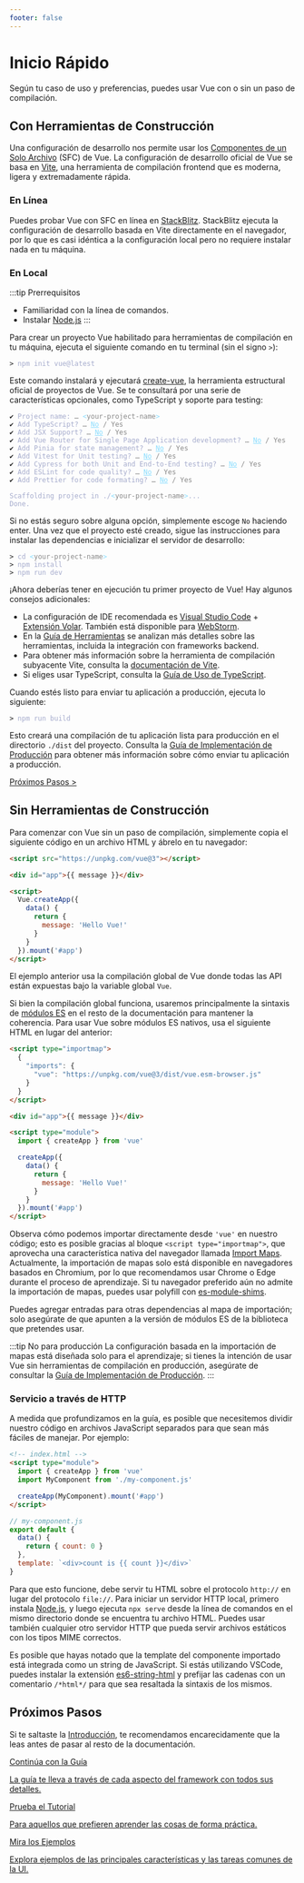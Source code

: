 ```yaml
---
footer: false
---
```


# Inicio Rápido

Según tu caso de uso y preferencias, puedes usar Vue con o sin un paso de compilación.

## Con Herramientas de Construcción

Una configuración de desarrollo nos permite usar los [Componentes de un Solo Archivo](/guide/scaling-up/sfc) (SFC) de Vue. La configuración de desarrollo oficial de Vue se basa en [Vite](https://vitejs.dev), una herramienta de compilación frontend que es moderna, ligera y extremadamente rápida.

### En Línea

Puedes probar Vue con SFC en línea en [StackBlitz](https://vite.new/vue). StackBlitz ejecuta la configuración de desarrollo basada en Vite directamente en el navegador, por lo que es casi idéntica a la configuración local pero no requiere instalar nada en tu máquina.

### En Local

:::tip Prerrequisitos

- Familiaridad con la línea de comandos.
- Instalar [Node.js](https://nodejs.org/)
  :::

Para crear un proyecto Vue habilitado para herramientas de compilación en tu máquina, ejecuta el siguiente comando en tu terminal (sin el signo `>`):

<div class="language-sh"><pre><code><span class="line"><span style="color:var(--vt-c-green);">&gt;</span> <span style="color:#A6ACCD;">npm init vue@latest</span></span></code></pre></div>

Este comando instalará y ejecutará [create-vue](https://github.com/vuejs/create-vue), la herramienta estructural oficial de proyectos de Vue. Se te consultará por una serie de características opcionales, como TypeScript y soporte para testing:

<div class="language-sh"><pre><code><span style="color:var(--vt-c-green);">✔</span> <span style="color:#A6ACCD;">Project name: <span style="color:#888;">… <span style="color:#89DDFF;">&lt;</span><span style="color:#888;">your-project-name</span><span style="color:#89DDFF;">&gt;</span></span></span>
<span style="color:var(--vt-c-green);">✔</span> <span style="color:#A6ACCD;">Add TypeScript? <span style="color:#888;">… <span style="color:#89DDFF;text-decoration:underline">No</span> / Yes</span></span>
<span style="color:var(--vt-c-green);">✔</span> <span style="color:#A6ACCD;">Add JSX Support? <span style="color:#888;">… <span style="color:#89DDFF;text-decoration:underline">No</span> / Yes</span></span>
<span style="color:var(--vt-c-green);">✔</span> <span style="color:#A6ACCD;">Add Vue Router for Single Page Application development? <span style="color:#888;">… <span style="color:#89DDFF;text-decoration:underline">No</span> / Yes</span></span>
<span style="color:var(--vt-c-green);">✔</span> <span style="color:#A6ACCD;">Add Pinia for state management? <span style="color:#888;">… <span style="color:#89DDFF;text-decoration:underline">No</span> / Yes</span></span>
<span style="color:var(--vt-c-green);">✔</span> <span style="color:#A6ACCD;">Add Vitest for Unit testing? <span style="color:#888;">… <span style="color:#89DDFF;text-decoration:underline">No</span> / Yes</span></span>
<span style="color:var(--vt-c-green);">✔</span> <span style="color:#A6ACCD;">Add Cypress for both Unit and End-to-End testing? <span style="color:#888;">… <span style="color:#89DDFF;text-decoration:underline">No</span> / Yes</span></span>
<span style="color:var(--vt-c-green);">✔</span> <span style="color:#A6ACCD;">Add ESLint for code quality? <span style="color:#888;">… <span style="color:#89DDFF;text-decoration:underline">No</span> / Yes</span></span>
<span style="color:var(--vt-c-green);">✔</span> <span style="color:#A6ACCD;">Add Prettier for code formating? <span style="color:#888;">… <span style="color:#89DDFF;text-decoration:underline">No</span> / Yes</span></span>
<span></span>
<span style="color:#A6ACCD;">Scaffolding project in ./<span style="color:#89DDFF;">&lt;</span><span style="color:#888;">your-project-name</span><span style="color:#89DDFF;">&gt;</span>...</span>
<span style="color:#A6ACCD;">Done.</span></code></pre></div>

Si no estás seguro sobre alguna opción, simplemente escoge `No` haciendo enter. Una vez que el proyecto esté creado, sigue las instrucciones para instalar las dependencias e inicializar el servidor de desarrollo:

<div class="language-sh"><pre><code><span class="line"><span style="color:var(--vt-c-green);">&gt; </span><span style="color:#A6ACCD;">cd</span><span style="color:#A6ACCD;"> </span><span style="color:#89DDFF;">&lt;</span><span style="color:#888;">your-project-name</span><span style="color:#89DDFF;">&gt;</span></span>
<span class="line"><span style="color:var(--vt-c-green);">&gt; </span><span style="color:#A6ACCD;">npm install</span></span>
<span class="line"><span style="color:var(--vt-c-green);">&gt; </span><span style="color:#A6ACCD;">npm run dev</span></span>
<span class="line"></span></code></pre></div>

¡Ahora deberías tener en ejecución tu primer proyecto de Vue! Hay algunos consejos adicionales:

- La configuración de IDE recomendada es [Visual Studio Code](https://code.visualstudio.com/) + [Extensión Volar](https://marketplace.visualstudio.com/items?itemName=johnsoncodehk.volar). También está disponible para [WebStorm](https://www.jetbrains.com/webstorm/).
- En la [Guía de Herramientas](/guide/scaling-up/tooling.html) se analizan más detalles sobre las herramientas, incluida la integración con frameworks backend.
- Para obtener más información sobre la herramienta de compilación subyacente Vite, consulta la [documentación de Vite](https://vitejs.dev).
- Si eliges usar TypeScript, consulta la [Guía de Uso de TypeScript](typescript/overview.html).

Cuando estés listo para enviar tu aplicación a producción, ejecuta lo siguiente:

<div class="language-sh"><pre><code><span class="line"><span style="color:var(--vt-c-green);">&gt; </span><span style="color:#A6ACCD;">npm run build</span></span>
<span class="line"></span></code></pre></div>

Esto creará una compilación de tu aplicación lista para producción en el directorio `./dist` del proyecto. Consulta la [Guía de Implementación de Producción](/guide/best-practices/production-deployment.html) para obtener más información sobre cómo enviar tu aplicación a producción.

[Próximos Pasos >](#next-steps)

## Sin Herramientas de Construcción

Para comenzar con Vue sin un paso de compilación, simplemente copia el siguiente código en un archivo HTML y ábrelo en tu navegador:

```html
<script src="https://unpkg.com/vue@3"></script>

<div id="app">{{ message }}</div>

<script>
  Vue.createApp({
    data() {
      return {
        message: 'Hello Vue!'
      }
    }
  }).mount('#app')
</script>
```

El ejemplo anterior usa la compilación global de Vue donde todas las API están expuestas bajo la variable global `Vue`.

Si bien la compilación global funciona, usaremos principalmente la sintaxis de [módulos ES](https://developer.mozilla.org/en-US/docs/Web/JavaScript/Guide/Modules) en el resto de la documentación para mantener la coherencia. Para usar Vue sobre módulos ES nativos, usa el siguiente HTML en lugar del anterior:

```html
<script type="importmap">
  {
    "imports": {
      "vue": "https://unpkg.com/vue@3/dist/vue.esm-browser.js"
    }
  }
</script>

<div id="app">{{ message }}</div>

<script type="module">
  import { createApp } from 'vue'

  createApp({
    data() {
      return {
        message: 'Hello Vue!'
      }
    }
  }).mount('#app')
</script>
```

Observa cómo podemos importar directamente desde `'vue'` en nuestro código; esto es posible gracias al bloque `<script type="importmap">`, que aprovecha una característica nativa del navegador llamada [Import Maps](https://caniuse.com/import-maps). Actualmente, la importación de mapas solo está disponible en navegadores basados ​​en Chromium, por lo que recomendamos usar Chrome o Edge durante el proceso de aprendizaje. Si tu navegador preferido aún no admite la importación de mapas, puedes usar polyfill con [es-module-shims](https://github.com/guybedford/es-module-shims).

Puedes agregar entradas para otras dependencias al mapa de importación; solo asegúrate de que apunten a la versión de módulos ES de la biblioteca que pretendes usar.

:::tip No para producción
La configuración basada en la importación de mapas está diseñada solo para el aprendizaje; si tienes la intención de usar Vue sin herramientas de compilación en producción, asegúrate de consultar la [Guía de Implementación de Producción](/guide/best-practices/production-deployment.html#).
:::

### Servicio a través de HTTP

A medida que profundizamos en la guía, es posible que necesitemos dividir nuestro código en archivos JavaScript separados para que sean más fáciles de manejar. Por ejemplo:

```html
<!-- index.html -->
<script type="module">
  import { createApp } from 'vue'
  import MyComponent from './my-component.js'

  createApp(MyComponent).mount('#app')
</script>
```

```js
// my-component.js
export default {
  data() {
    return { count: 0 }
  },
  template: `<div>count is {{ count }}</div>`
}
```

Para que esto funcione, debe servir tu HTML sobre el protocolo `http://` en lugar del protocolo `file://`. Para iniciar un servidor HTTP local, primero instala [Node.js](https://nodejs.org/en/), y luego ejecuta `npx serve` desde la línea de comandos en el mismo directorio donde se encuentra tu archivo HTML. Puedes usar también cualquier otro servidor HTTP que pueda servir archivos estáticos con los tipos MIME correctos.

Es posible que hayas notado que la template del componente importado está integrada como un string de JavaScript. Si estás utilizando VSCode, puedes instalar la extensión [es6-string-html](https://marketplace.visualstudio.com/items?itemName=Tobermory.es6-string-html) y prefijar las cadenas con un comentario `/*html*/` para que sea resaltada la sintaxis de los mismos.

## Próximos Pasos

Si te saltaste la [Introducción](/guide/introduction), te recomendamos encarecidamente que la leas antes de pasar al resto de la documentación.

<div class="vt-box-container next-steps">
  <a class="vt-box" href="/guide/essentials/application.html">
    <p class="next-steps-link">Continúa con la Guía</p>
    <p class="next-steps-caption">La guía te lleva a través de cada aspecto del framework con todos sus detalles.</p>
  </a>
  <a class="vt-box" href="/tutorial/">
    <p class="next-steps-link">Prueba el Tutorial</p>
    <p class="next-steps-caption">Para aquellos que prefieren aprender las cosas de forma práctica.</p>
  </a>
  <a class="vt-box" href="/examples/">
    <p class="next-steps-link">Mira los Ejemplos</p>
    <p class="next-steps-caption">Explora ejemplos de las principales características y las tareas comunes de la UI.</p>
  </a>
</div>
